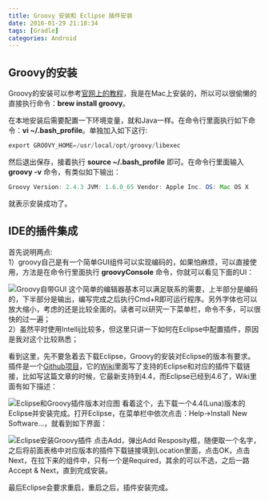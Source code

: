 ```yaml
---
title: Groovy 安装和 Eclipse 插件安装
date: 2016-01-29 21:18:34
tags: [Gradle]
categories: Android
---
```


## Groovy的安装
Groovy的安装可以参考[官网上的教程](http://www.groovy-lang.org/download.html)，我是在Mac上安装的，所以可以很偷懒的直接执行命令：__brew install groovy__。

在本地安装后需要配置一下环境变量，就和Java一样。在命令行里面执行如下命令：__vi ~/.bash_profile__。单独加入如下这行:

```java
export GROOVY_HOME=/usr/local/opt/groovy/libexec
```
然后退出保存，接着执行 __source ~/.bash_profile__ 即可。在命令行里面输入 __groovy -v__ 命令，有类似如下输出：

```java
Groovy Version: 2.4.3 JVM: 1.6.0_65 Vendor: Apple Inc. OS: Mac OS X
```
就表示安装成功了。<!--more-->

## IDE的插件集成
首先说明两点:  
1）groovy自己是有一个简单GUI组件可以实现编码的，如果怕麻烦，可以直接使用，方法是在命令行里面执行 __groovyConsole__ 命令，你就可以看见下面的UI：

![Groovy自带GUI](http://7xktd8.com1.z0.glb.clouddn.com/GroovyGUI.png)
这个简单的编辑器基本可以满足联系的需要，上半部分是编码的，下半部分是输出，编写完成之后执行Cmd+R即可运行程序。另外字体也可以放大缩小，考虑的还是比较全面的。读者可以研究一下菜单栏，命令不多，可以很快的过一遍；  
2）虽然平时使用Intellij比较多，但这里只讲一下如何在Eclipse中配置插件，原因是我对这个比较熟悉；

看到这里，先不要急着去下载Eclipse，Groovy的安装对Eclipse的版本有要求。插件是一个[Github项目](https://github.com/groovy/groovy-eclipse/wiki)，它的[Wiki](https://github.com/groovy/groovy-eclipse/wiki)里面写了支持的Eclipse和对应的插件下载链接，比如写这篇文章的时候，它最新支持到4.4，而Eclipse已经到4.6了，Wiki里面有如下描述：

![Eclipse和Groovy插件版本对应图](http://7xktd8.com1.z0.glb.clouddn.com/Eclipse和Groovy插件版本对应图.png)
看着这个，去下载一个4.4(Luna)版本的Eclipse并安装完成。打开Eclipse，在菜单栏中依次点击：Help->Install New Software...，就看到如下界面：

![Eclipse安装Groovy插件](http://7xktd8.com1.z0.glb.clouddn.com/Eclipse安装Groovy插件.png)
点击Add，弹出Add Resposity框，随便取一个名字，之后将前面表格中对应版本的插件下载链接填到Location里面，点击OK，点击Next，在拉下来的组件中，只有一个是Required，其余的可以不选，之后一路Accept & Next，直到完成安装。

最后Eclipse会要求重启，重启之后，插件安装完成。